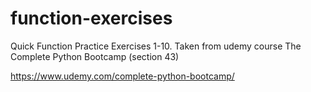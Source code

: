 # function-exercises
Quick Function Practice Exercises 1-10. Taken from udemy course The Complete Python Bootcamp (section 43)

https://www.udemy.com/complete-python-bootcamp/
